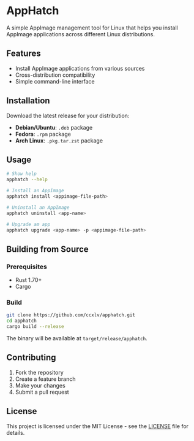 # AppHatch

A simple AppImage management tool for Linux that helps you install AppImage applications across different Linux distributions.

## Features

- Install AppImage applications from various sources
- Cross-distribution compatibility
- Simple command-line interface

## Installation

Download the latest release for your distribution:

- **Debian/Ubuntu**: `.deb` package
- **Fedora**: `.rpm` package  
- **Arch Linux**: `.pkg.tar.zst` package

## Usage

```bash
# Show help
apphatch --help

# Install an AppImage
apphatch install <appimage-file-path>

# Uninstall an AppImage
apphatch uninstall <app-name>

# Upgrade am app
apphatch upgrade <app-name> -p <appimage-file-path>
```

## Building from Source

### Prerequisites

- Rust 1.70+ 
- Cargo

### Build

```bash
git clone https://github.com/ccxlv/apphatch.git
cd apphatch
cargo build --release
```

The binary will be available at `target/release/apphatch`.

## Contributing

1. Fork the repository
2. Create a feature branch
3. Make your changes
4. Submit a pull request

## License

This project is licensed under the MIT License - see the [LICENSE](LICENSE) file for details.

